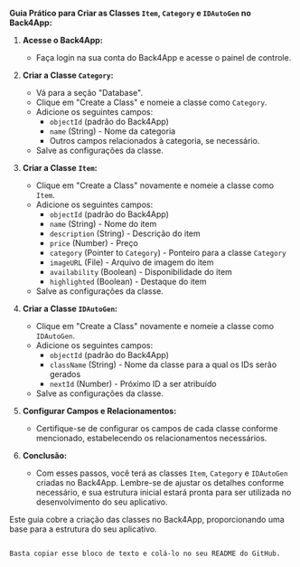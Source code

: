 **Guia Prático para Criar as Classes `Item`, `Category` e `IDAutoGen` no Back4App:**

1. **Acesse o Back4App:**
   - Faça login na sua conta do Back4App e acesse o painel de controle.

2. **Criar a Classe `Category`:**
   - Vá para a seção "Database".
   - Clique em "Create a Class" e nomeie a classe como `Category`.
   - Adicione os seguintes campos:
     - `objectId` (padrão do Back4App)
     - `name` (String) - Nome da categoria
     - Outros campos relacionados à categoria, se necessário.
   - Salve as configurações da classe.

3. **Criar a Classe `Item`:**
   - Clique em "Create a Class" novamente e nomeie a classe como `Item`.
   - Adicione os seguintes campos:
     - `objectId` (padrão do Back4App)
     - `name` (String) - Nome do item
     - `description` (String) - Descrição do item
     - `price` (Number) - Preço
     - `category` (Pointer to `Category`) - Ponteiro para a classe `Category`
     - `imageURL` (File) - Arquivo de imagem do item
     - `availability` (Boolean) - Disponibilidade do item
     - `highlighted` (Boolean) - Destaque do item
   - Salve as configurações da classe.

4. **Criar a Classe `IDAutoGen`:**
   - Clique em "Create a Class" novamente e nomeie a classe como `IDAutoGen`.
   - Adicione os seguintes campos:
     - `objectId` (padrão do Back4App)
     - `className` (String) - Nome da classe para a qual os IDs serão gerados
     - `nextId` (Number) - Próximo ID a ser atribuído
   - Salve as configurações da classe.

5. **Configurar Campos e Relacionamentos:**
   - Certifique-se de configurar os campos de cada classe conforme mencionado, estabelecendo os relacionamentos necessários.

6. **Conclusão:**
   - Com esses passos, você terá as classes `Item`, `Category` e `IDAutoGen` criadas no Back4App. Lembre-se de ajustar os detalhes conforme necessário, e sua estrutura inicial estará pronta para ser utilizada no desenvolvimento do seu aplicativo.

Este guia cobre a criação das classes no Back4App, proporcionando uma base para a estrutura do seu aplicativo.
```

Basta copiar esse bloco de texto e colá-lo no seu README do GitHub.
